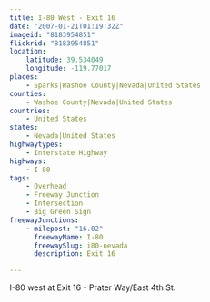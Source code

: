```yaml
---
title: I-80 West - Exit 16
date: "2007-01-21T01:19:32Z"
imageid: "8183954851"
flickrid: "8183954851"
location:
    latitude: 39.534049
    longitude: -119.77017
places:
    - Sparks|Washoe County|Nevada|United States
counties:
    - Washoe County|Nevada|United States
countries:
    - United States
states:
    - Nevada|United States
highwaytypes:
    - Interstate Highway
highways:
    - I-80
tags:
    - Overhead
    - Freeway Junction
    - Intersection
    - Big Green Sign
freewayJunctions:
    - milepost: "16.02"
      freewayName: I-80
      freewaySlug: i80-nevada
      description: Exit 16

---
```

I-80 west at Exit 16 - Prater Way/East 4th St.